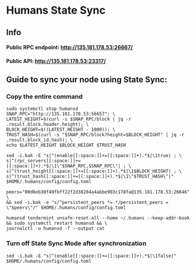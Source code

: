 # Humans State Sync

## Info
#### Public RPC endpoint: http://135.181.178.53:26667/
#### Public API: http://135.181.178.53:23317/

## Guide to sync your node using State Sync:

### Copy the entire command
```
sudo systemctl stop humansd
SNAP_RPC="http://135.181.178.53:56657"; \
LATEST_HEIGHT=$(curl -s $SNAP_RPC/block | jq -r .result.block.header.height); \
BLOCK_HEIGHT=$((LATEST_HEIGHT - 1000)); \
TRUST_HASH=$(curl -s "$SNAP_RPC/block?height=$BLOCK_HEIGHT" | jq -r .result.block_id.hash); \
echo $LATEST_HEIGHT $BLOCK_HEIGHT $TRUST_HASH

sed -i.bak -E "s|^(enable[[:space:]]+=[[:space:]]+).*$|\1true| ; \
s|^(rpc_servers[[:space:]]+=[[:space:]]+).*$|\1\"$SNAP_RPC,$SNAP_RPC\"| ; \
s|^(trust_height[[:space:]]+=[[:space:]]+).*$|\1$BLOCK_HEIGHT| ; \
s|^(trust_hash[[:space:]]+=[[:space:]]+).*$|\1\"$TRUST_HASH\"|" $HOME/.humans/config/config.toml

peers="00d6eb30f49fbff22f2d38284a4abbe903c178fa@135.181.178.53:26646" \
&& sed -i.bak -e "s/^persistent_peers *=.*/persistent_peers = \"$peers\"/" $HOME/.humans/config/config.toml 

humansd tendermint unsafe-reset-all --home ~/.humans --keep-addr-book && sudo systemctl restart humansd && \
journalctl -u humansd -f --output cat
```

### Turn off State Sync Mode after synchronization
```
sed -i.bak -E "s|^(enable[[:space:]]+=[[:space:]]+).*$|\1false|" $HOME/.humans/config/config.toml
```
